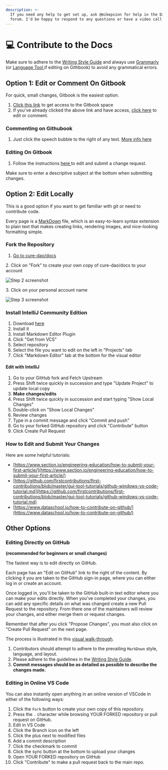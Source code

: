 ```yaml
---
description: >-
  If you need any help to get set up, ask @mikepsinn for help in the Discussions
  forum. I'd be happy to respond to any questions or have a video call with you.
---
```


# 💻 Contribute to the Docs


Make sure to adhere to the [Writing Style Guide](style-guide.md) and always use [Grammarly ](https://grammarly.com)(or [Language Tool ](https://languagetool.org)if editing on Githbook) to avoid any grammatical errors.


## Option 1: Edit or Comment On Gitbook

For quick, small changes, Gitbook is the easiest option.

1. [Click this link](https://app.gitbook.com/invite/5VrxfXthJ6nareW3125z/p0fM9cYNQCjl8W9EvAlb) to get access to the Gitbook space
2. If you've already clicked the above link and have access, [click here](https://app.gitbook.com/o/5VrxfXthJ6nareW3125z/s/ALpB7mDyBf0ce3vSyslF/) to edit or comment.

### Commenting on Githubook

1. Just click the speech bubble to the right of any text. [More info here](https://docs.gitbook.com/collaboration/comments)

### Editing On Gitbook

1. Follow the instructions [here ](https://docs.gitbook.com/editing-content/editing-pages/change-requests#creating-a-change-request)to edit and submit a change request.


Make sure to enter a descriptive subject at the bottom when submitting changes.


## Option 2: Edit Locally

This is a good option if you want to get familiar with git or need to contribute code.

Every page is a [MarkDown](https://guides.github.com/features/mastering-markdown/) file, which is an easy-to-learn syntax extension to plain text that makes creating links, rendering images, and nice-looking formatting simple.

### Fork the Repository

1. [Go to cure-dao/docs](https://github.com/cure-dao/docs)

2\. Click on "Fork" to create your own copy of cure-dao/docs to your account

![Step 2 screenshot](https://images.tango.us/public/screenshot\_82ba05a9-3700-4493-a2b1-bcafb8638640?crop=focalpoint\&fit=crop\&fp-x=0.8614\&fp-y=0.1040\&fp-z=3.0214\&w=1200\&mark-w=0.2\&mark-pad=0\&mark64=aHR0cHM6Ly9pbWFnZXMudGFuZ28udXMvc3RhdGljL21hZGUtd2l0aC10YW5nby13YXRlcm1hcmsucG5n\&ar=1814%3A904)

3\. Click on your personal account name

![Step 3 screenshot](https://images.tango.us/public/screenshot\_6d9d3f57-7899-446d-8e1e-f4863b28b864?crop=focalpoint\&fit=crop\&fp-x=0.4956\&fp-y=0.2633\&fp-z=1.9253\&w=1200\&mark-w=0.2\&mark-pad=0\&mark64=aHR0cHM6Ly9pbWFnZXMudGFuZ28udXMvc3RhdGljL21hZGUtd2l0aC10YW5nby13YXRlcm1hcmsucG5n\&ar=1814%3A904)

### Install IntelliJ Community Edition

1. Download [here](https://www.jetbrains.com/idea/download/#section=windows)
2. Install it
3. Install Markdown Editor Plugin
4. Click "Get from VCS"
5. Select repository
6. Select the file you want to edit on the left in "Projects" tab
7. Click "Markdown Editor" tab at the bottom for the visual editor

#### Edit with IntelliJ

1. Go to your GitHub fork and Fetch Upstream
2. Press Shift twice quickly in succession and type "Update Project" to update local copy
3. **Make changes/edits**
4. Press Shift twice quickly in succession and start typing "Show Local Changes"
5. Double-click on "Show Local Changes"
6. Review changes
7. Type in a commit message and click "Commit and push"
8. Go to your forked GitHub repository and click "Contribute" button
9. Click Create Pull Request

### How to Edit and Submit Your Changes

Here are some helpful tutorials:

* [https://www.section.io/engineering-education/how-to-submit-your-first-article/](https://www.section.io/engineering-education/how-to-submit-your-first-article/)
* [https://github.com/firstcontributions/first-contributions/blob/master/gui-tool-tutorials/github-windows-vs-code-tutorial.md](https://github.com/firstcontributions/first-contributions/blob/master/gui-tool-tutorials/github-windows-vs-code-tutorial.md)
* [https://www.dataschool.io/how-to-contribute-on-github/](https://www.dataschool.io/how-to-contribute-on-github/)

## Other Options

### Editing Directly on GitHub

**(recommended for beginners or small changes)**

The fastest way is to edit directly on GitHub.

Each page has an "Edit on GitHub" link to the right of the content. By clicking it you are taken to the GitHub sign-in page, where you can either log in or create an account.

Once logged in, you'll be taken to the GitHub built-in text editor where you can make your edits directly. When you've completed your changes, you can add any specific details on what was changed create a new Pull Request to the repository. From there one of the maintainers will review your changes, and either merge them or request changes.

Remember that after you click "Propose Changes", you must also click on "Create Pull Request" on the next page.

The process is illustrated in this [visual walk-through](https://scribehow.com/shared/How\_to\_Write\_a\_Constitution\_In\_a\_Democratic\_Fashion\_\_XPpT\_GzCQC27ouEjEF2oXg).

1. Contributors should attempt to adhere to the prevailing `MarkDown` style, language, and layout.
2. Please adhere to the guidelines in the [Writing Style Guide](style-guide.md).
3. **Commit messages should be as detailed as possible to describe the changes made.**

### Editing in Online VS Code

You can also instantly open anything in an online version of VSCode in either of the following ways:

1. Click the `Fork` button to create your own copy of this repository.
2. Press the `.` character while browsing YOUR FORKED repository or pull request on GitHub.
3. Edit in VS Code
4. Click the Branch icon on the left
5. Click the plus next to modified files
6. Add a commit description
7. Click the checkmark to commit
8. Click the sync button at the bottom to upload your changes
9. Open YOUR FORKED repository on GitHub
10. Click "Contribute" to make a pull request back to the main repo.
